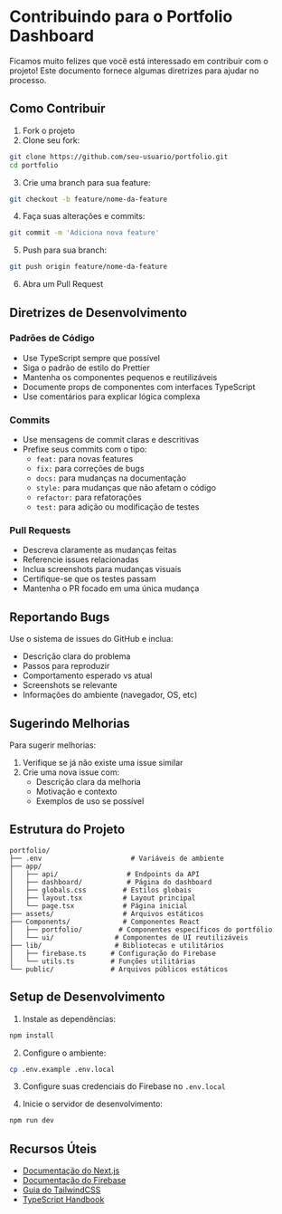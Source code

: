 # Contribuindo para o Portfolio Dashboard

Ficamos muito felizes que você está interessado em contribuir com o projeto! Este documento fornece algumas diretrizes para ajudar no processo.

## Como Contribuir

1. Fork o projeto
2. Clone seu fork:
```bash
git clone https://github.com/seu-usuario/portfolio.git
cd portfolio
```

3. Crie uma branch para sua feature:
```bash
git checkout -b feature/nome-da-feature
```

4. Faça suas alterações e commits:
```bash
git commit -m 'Adiciona nova feature'
```

5. Push para sua branch:
```bash
git push origin feature/nome-da-feature
```

6. Abra um Pull Request

## Diretrizes de Desenvolvimento

### Padrões de Código

- Use TypeScript sempre que possível
- Siga o padrão de estilo do Prettier
- Mantenha os componentes pequenos e reutilizáveis
- Documente props de componentes com interfaces TypeScript
- Use comentários para explicar lógica complexa

### Commits

- Use mensagens de commit claras e descritivas
- Prefixe seus commits com o tipo:
  - `feat:` para novas features
  - `fix:` para correções de bugs
  - `docs:` para mudanças na documentação
  - `style:` para mudanças que não afetam o código
  - `refactor:` para refatorações
  - `test:` para adição ou modificação de testes

### Pull Requests

- Descreva claramente as mudanças feitas
- Referencie issues relacionadas
- Inclua screenshots para mudanças visuais
- Certifique-se que os testes passam
- Mantenha o PR focado em uma única mudança

## Reportando Bugs

Use o sistema de issues do GitHub e inclua:

- Descrição clara do problema
- Passos para reproduzir
- Comportamento esperado vs atual
- Screenshots se relevante
- Informações do ambiente (navegador, OS, etc)

## Sugerindo Melhorias

Para sugerir melhorias:

1. Verifique se já não existe uma issue similar
2. Crie uma nova issue com:
   - Descrição clara da melhoria
   - Motivação e contexto
   - Exemplos de uso se possível

## Estrutura do Projeto

```
portfolio/
├── .env                      # Variáveis de ambiente
├── app/
│   ├── api/                 # Endpoints da API
│   ├── dashboard/           # Página do dashboard
│   ├── globals.css         # Estilos globais
│   ├── layout.tsx          # Layout principal
│   └── page.tsx            # Página inicial
├── assets/                 # Arquivos estáticos
├── Components/             # Componentes React
│   ├── portfolio/         # Componentes específicos do portfólio
│   └── ui/               # Componentes de UI reutilizáveis
├── lib/                  # Bibliotecas e utilitários
│   ├── firebase.ts      # Configuração do Firebase
│   └── utils.ts         # Funções utilitárias
└── public/              # Arquivos públicos estáticos
```

## Setup de Desenvolvimento

1. Instale as dependências:
```bash
npm install
```

2. Configure o ambiente:
```bash
cp .env.example .env.local
```

3. Configure suas credenciais do Firebase no `.env.local`

4. Inicie o servidor de desenvolvimento:
```bash
npm run dev
```

## Recursos Úteis

- [Documentação do Next.js](https://nextjs.org/docs)
- [Documentação do Firebase](https://firebase.google.com/docs)
- [Guia do TailwindCSS](https://tailwindcss.com/docs)
- [TypeScript Handbook](https://www.typescriptlang.org/docs/)